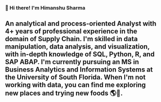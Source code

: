 
### 👋 Hi there! I'm Himanshu Sharma

## An analytical and process-oriented Analyst with 4+ years of professional experience in the domain of Supply Chain. I'm skilled in data manipulation, data analysis, and visualization, with in-depth knowledge of SQL, Python, R, and SAP ABAP. I'm currently pursuing an MS in Business Analytics and Information Systems at the University of South Florida. When I'm not working with data, you can find me exploring new places and trying new foods 🌎🍔.
